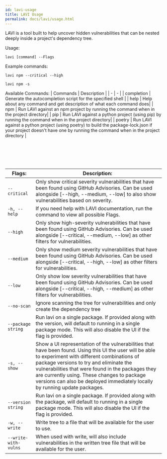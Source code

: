 ```yaml
---
id: lavi-usage
title: LAVI Usage
permalink: docs/lavi/usage.html
---
```


LAVI is a tool built to help uncover hidden vulnerabilities that can be nested deeply inside a project's dependency tree.

Usage:

    lavi [command] --Flags

Example commands:
    
    lavi npm --critical --high
    
    lavi npm -s

Available Commands:
 | Commands | Description |
 | - | - | 
 | completion | Generate the autocompletion script for the specified shell | 
| help |       Help about any command and get description of what each command does|
| npm  |       Run LAVI against an npm project by running the command when in the project directory|
| pip  |       Run LAVI against a python project (using pip) by running the command when in the project directory|
| poetry   |   Run LAVI against a python project (using poetry) to build the package-lock.json if your project doesn't have one by running the command when in the project directory |


<br><br><br><br>


| Flags: | Description: |
| -    |    - |
| `--critical`  |  Only show critical severity vulnerabilities that have been found using GitHub Advisories. Can be used alongside [--high, --medium, --low] to also show vulnerabilities based on severity. |
| `-h, --help` |               If you need help with LAVI documentation, run the command to view all possible Flags.     |
| `--high`     |          Only show high-severity vulnerabilities that have been found using GitHub Advisories. Can be used alongside [--critical, --medium, --low] as other filters for vulnerabilities.|
| `--medium `   |         Only show medium severity vulnerabilities that have been found using GitHub Advisories. Can be used alongside [--critical, --high, --low] as other filters for vulnerabilities.|
| `--low`       |         Only show low severity vulnerabilities that have been found using GitHub Advisories. Can be used alongside [--critical, --high, --medium] as other filters for vulnerabilities.|
| `--no-scan`   |         Ignore scanning the tree for vulnerabilities and only create the dependency tree  |
| `--package string`   |   Run lavi on a single package. If provided along with the version, will default to running in a single package mode. This will also disable the UI if the flag is provided. |
| `-s, --show`     |          Show a UI representation of the vulnerabilities that have been found. Using this UI the user will be able to experiment with different combinations of package versions to try and eliminate the vulnerabilities that were found in the packages they are currently using. These changes to package versions can also be deployed immediately locally by running update packages.  |
| `--version string`   |  Run lavi on a single package. If provided along with the package, will default to running in a single package mode. This will also disable the UI if the flag is provided. |
| `-w, --write`        |       Write tree to a file that will be available for the user to use. |
| `--write-with-vulns`  |  When used with write, will also include vulnerabilities in the written tree file that will be available for the user.|
